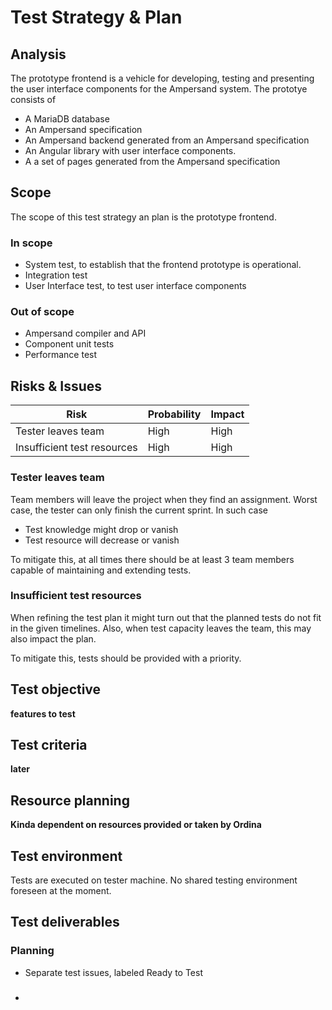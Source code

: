# Test Strategy & Plan

## Analysis

The prototype frontend is a vehicle for developing, testing and presenting the user interface components
for the Ampersand system. The prototye consists of
* A MariaDB database
* An Ampersand specification
* An Ampersand backend generated from an Ampersand specification
* An Angular library with user interface components.
* A a set of pages generated from the Ampersand specification

## Scope

The scope of this test strategy an plan is the prototype frontend. 


### In scope 

* System test, to establish that the frontend prototype is operational.
* Integration test
* User Interface test, to test user interface components

### Out of scope

* Ampersand compiler and API
* Component unit tests
* Performance test

## Risks & Issues

| Risk                         | Probability | Impact | 
| ---                          | ---         | ---    | 
| Tester leaves team           | High        | High   | 
| Insufficient test resources  | High        | High   | 

### Tester leaves team

Team members will leave the project when they find an assignment. Worst case, the tester can only finish the current sprint.
In such case
* Test knowledge might drop or vanish
* Test resource will decrease or vanish

To mitigate this, at all times there should be at least 3 team members capable of maintaining and extending tests.

### Insufficient test resources

When refining the test plan it might turn out that the planned tests do not fit in the given timelines.
Also, when test capacity leaves the team, this may also impact the plan.

To mitigate this, tests should be provided with a priority.

## Test objective

__features to test__

## Test criteria

__later__

## Resource planning

__Kinda dependent on resources provided or taken by Ordina__


## Test environment

Tests are executed on tester machine. No shared testing environment foreseen at the moment.

## Test deliverables

### Planning

* Separate test issues, labeled Ready to Test

###

*                                                                                           
